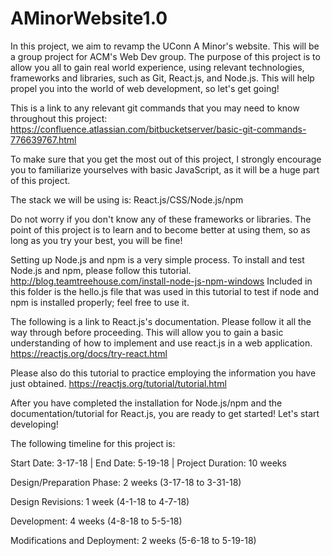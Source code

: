 # AMinorWebsite1.0
In this project, we aim to revamp the UConn A Minor's website.  This will be a group project for ACM's Web Dev group.  The purpose of this project is to allow you all to gain real world experience, using relevant technologies, frameworks and libraries, such as Git, React.js, and Node.js.  This will help propel you into the world of web development, so let's get going!

This is a link to any relevant git commands that you may need to know throughout this project: https://confluence.atlassian.com/bitbucketserver/basic-git-commands-776639767.html

To make sure that you get the most out of this project, I strongly encourage you to familiarize yourselves with basic JavaScript, as it will be a huge part of this project.  

The stack we will be using is: React.js/CSS/Node.js/npm


Do not worry if you don't know any of these frameworks or libraries.  The point of this project is to learn and to become better at using them, so as long as you try your best, you will be fine!

Setting up Node.js and npm is a very simple process.  To install and test Node.js and npm, please follow this tutorial.
http://blog.teamtreehouse.com/install-node-js-npm-windows
Included in this folder is the hello.js file that was used in this tutorial to test if node and npm is installed properly; feel free to use it.

The following is a link to React.js's documentation.  Please follow it all the way through before proceeding.  This will allow you to gain a basic understanding of how to implement and use react.js in a web application.
https://reactjs.org/docs/try-react.html

Please also do this tutorial to practice employing the information you have just obtained.
https://reactjs.org/tutorial/tutorial.html


After you have completed the installation for Node.js/npm and the documentation/tutorial for React.js, you are ready to get started! Let's start developing!


The following timeline for this project is:

Start Date: 3-17-18 | End Date: 5-19-18 | Project Duration: 10 weeks

Design/Preparation Phase: 2 weeks (3-17-18 to 3-31-18)

Design Revisions: 1 week (4-1-18 to 4-7-18)

Development: 4 weeks (4-8-18 to 5-5-18)

Modifications and Deployment: 2 weeks (5-6-18 to 5-19-18)